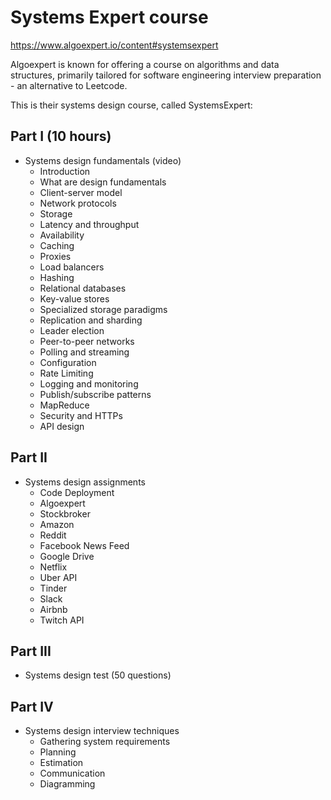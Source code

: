 # Systems Expert course

https://www.algoexpert.io/content#systemsexpert

Algoexpert is known for offering a course on algorithms and data structures, primarily tailored for software engineering interview preparation - an alternative to Leetcode.

This is their systems design course, called SystemsExpert:

## Part I (10 hours)

- Systems design fundamentals (video)
  - Introduction
  - What are design fundamentals
  - Client-server model
  - Network protocols
  - Storage
  - Latency and throughput
  - Availability
  - Caching
  - Proxies
  - Load balancers
  - Hashing
  - Relational databases
  - Key-value stores
  - Specialized storage paradigms
  - Replication and sharding
  - Leader election
  - Peer-to-peer networks
  - Polling and streaming
  - Configuration
  - Rate Limiting
  - Logging and monitoring
  - Publish/subscribe patterns
  - MapReduce
  - Security and HTTPs
  - API design

## Part II

- Systems design assignments
  - Code Deployment
  - Algoexpert
  - Stockbroker
  - Amazon
  - Reddit
  - Facebook News Feed
  - Google Drive
  - Netflix
  - Uber API
  - Tinder
  - Slack
  - Airbnb
  - Twitch API

## Part III

- Systems design test (50 questions)

## Part IV

- Systems design interview techniques
  - Gathering system requirements
  - Planning
  - Estimation
  - Communication
  - Diagramming
